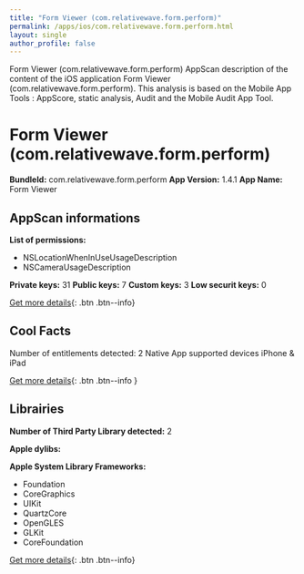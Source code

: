 ```yaml
---
title: "Form Viewer (com.relativewave.form.perform)"
permalink: /apps/ios/com.relativewave.form.perform.html
layout: single
author_profile: false
---
```

Form Viewer (com.relativewave.form.perform) AppScan description of the content of the iOS application Form Viewer (com.relativewave.form.perform). This analysis is based on the Mobile App Tools : AppScore, static analysis, Audit and the Mobile Audit App Tool.

# Form Viewer (com.relativewave.form.perform)

**BundleId:** com.relativewave.form.perform
**App Version:** 1.4.1
**App Name:** Form Viewer


## AppScan informations 

**List of permissions:** 
- NSLocationWhenInUseUsageDescription
- NSCameraUsageDescription
  
  
**Private keys:** 31
**Public keys:** 7
**Custom keys:** 3
**Low securit keys:** 0
  
[Get more details](/pricing.html){: .btn .btn--info}

## Cool Facts

Number of entitlements detected: 2
Native App
supported devices iPhone & iPad
  
[Get more details](/pricing.html){: .btn .btn--info }

## Librairies 
**Number of Third Party Library detected:** 2


**Apple dylibs:**


**Apple System Library Frameworks:**
- Foundation
- CoreGraphics
- UIKit
- QuartzCore
- OpenGLES
- GLKit
- CoreFoundation


  
[Get more details](/pricing.html){: .btn .btn--info}

